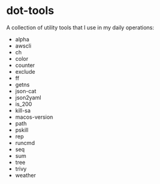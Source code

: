 # dot-tools

A collection of utility tools that I use in my daily operations:

- alpha
- awscli
- ch
- color
- counter
- exclude
- ff
- getns
- json-cat
- json2yaml
- is_200
- kill-sa
- macos-version
- path
- pskill
- rep
- runcmd
- seq
- sum
- tree
- trivy
- weather
